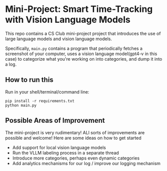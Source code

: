 # Mini-Project: Smart Time-Tracking with Vision Language Models

This repo contains a CS Club mini-project project that introduces the use of large language models and vision language models.

Specifically, `main.py` contains a program that periodically fetches a screenshot of your computer,
uses a vision language model(gpt4-v in this case) to categorize what you're working on into categories,
and dump it into a log. 

## How to run this

Run in your shell/terminal/command line:
```shell
pip install -r requirements.txt
python main.py
```

## Possible Areas of Improvement
The mini-project is very rudimentary! ALl sorts of improvements are possible and welcome!
Here are some ideas on how to get started

- Add support for local vision language models
- Run the VLLM labeling process in a separate thread
- Introduce more categories, perhaps even dynamic categories
- Add analytics mechanisms for our log / improve our logging mechanism